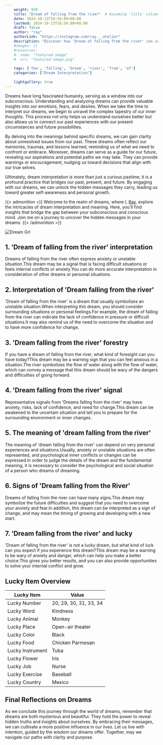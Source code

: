 ```yaml
---
    weight: 938
    title: "Dream of falling from the river"  # Assuming 'title' column exists
    date: 2024-10-13T16:56:00+08:00
    lastmod: 2024-10-13T16:56:00+08:00
    draft: false
    author: "ray"
    authorLink: "https://instagram.com/ray._.atelier"
    description: "Discover how 'Dream of falling from the river' can interpret your future and uncover its significant meanings in your life."
    #images: []
    #resources:
    #- name: "featured-image"
    #  src: "featured-image.png"
    
    tags: ['the', 'falling', 'Dream', 'river', 'from', 'of']
    categories: ["Dream Interpretation"]
    
    lightgallery: true
---
```

    
Dreams have long fascinated humanity, serving as a window into our subconscious. Understanding and analyzing dreams can provide valuable insights into our emotions, fears, and desires. When we take the time to interpret our dreams, we begin to unravel the complex tapestry of our inner thoughts. This process not only helps us understand ourselves better but also allows us to connect our past experiences with our present circumstances and future possibilities.

By delving into the meanings behind specific dreams, we can gain clarity about unresolved issues from our past. These dreams often reflect our memories, traumas, and lessons learned, reminding us of what we need to confront or embrace. Moreover, dreams can serve as a guide for our future, revealing our aspirations and potential paths we may take. They can provide warnings or encouragement, nudging us toward decisions that align with our true selves.

Ultimately, dream interpretation is more than just a curious pastime; it is a profound practice that bridges our past, present, and future. By engaging with our dreams, we can unlock the hidden messages they carry, leading us toward greater self-awareness and personal growth.

{{< admonition >}}
Welcome to the realm of dreams, where I, [Ray](https://instagram.com/ray._.atelier), explore the intricacies of dream interpretation and meaning. Here, you’ll find insights that bridge the gap between your subconscious and conscious mind. Join me on a journey to uncover the hidden messages in your dreams.
{{< /admonition >}}

![Dream Grl](https://cdn.pixabay.com/photo/2017/11/02/03/35/gothic-2910057_1280.jpg "Dream Grl")

## 1. 'Dream of falling from the river' interpretation
Dreams of falling from the river often express anxiety or unstable situation.This dream may be a signal that is facing difficult situations or feels internal conflicts or anxiety.You can do more accurate interpretation in consideration of other dreams or personal situations.

## 2. Interpretation of 'Dream falling from the river'
'Dream of falling from the river' is a dream that usually symbolizes an unstable situation.When interpreting this dream, you should consider surrounding situations or personal feelings.For example, the dream of falling from the river can indicate the lack of confidence in pressure or difficult situations.It may also remind us of the need to overcome the situation and to have more confidence for change.

## 3. 'Dream falling from the river' forestry
If you have a dream of falling from the river, what kind of foresight can you have today?This dream may be a warning sign that you can feel anxious in a situation.The river symbolizes the flow of water along with the flow of water, which can convey a message that this dream should be wary of the dangers and difficulties of going forward.

## 4. 'Dream falling from the river' signal
Representative signals from 'Dreams falling from the river' may have anxiety, risks, lack of confidence, and need for change.This dream can be awakened to the uncertain situation and tell you to prepare for the surrounding environment or inner changes.

## 5. The meaning of 'dream falling from the river'
The meaning of 'dream falling from the river' can depend on very personal experiences and situations.Usually, anxiety or unstable situations are often represented, and psychological inner conflicts or changes can be expressed.In order to judge the details of the dream and the fundamental meaning, it is necessary to consider the psychological and social situation of a person who dreams of dreaming.

## 6. Signs of 'Dream falling from the River'
Dreams of falling from the river can have many signs.This dream may symbolize the future difficulties and suggest that you need to overcome your anxiety and fear.In addition, this dream can be interpreted as a sign of change, and may mean the timing of growing and developing with a new start.

## 7. 'Dream falling from the river' and lucky
'Dream of falling from the river' is not a lucky dream, but what kind of luck can you expect if you experience this dream?This dream may be a warning to be wary of anxiety and danger, which can help you make a better choice.This gives you better results, and you can also provide opportunities to solve your internal conflict and grow.

## Lucky Item Overview
| Lucky Item          | Value              |
|---------------|--------------------|
| Lucky Number        | 20, 29, 30, 31, 33, 34  |
| Lucky Word          | Kindness |
| Lucky Animal        | Monkey |
| Lucky Place         | Open-air theater     |
| Lucky Color         | Black     |
| Lucky Food          | Chicken Parmesan      |
| Lucky Instrument    | Tuba |
| Lucky Flower        | Iris    |
| Lucky Job           | Nurse       |
| Lucky Exercise      | Baseball  |
| Lucky Country       | Mexico    |


##  Final Reflections on Dreams

As we conclude this journey through the world of dreams, remember that dreams are both mysterious and beautiful. They hold the power to reveal hidden truths and insights about ourselves. By embracing their messages, we can cultivate a more positive influence in our lives. Let us live with intention, guided by the wisdom our dreams offer. Together, may we navigate our paths with clarity and purpose.
